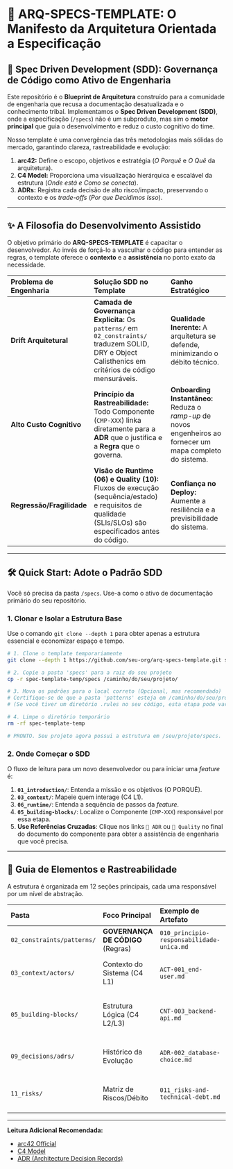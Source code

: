 # 💎 **ARQ-SPECS-TEMPLATE:** O Manifesto da Arquitetura Orientada a Especificação

## 🚀 **Spec Driven Development (SDD): Governança de Código como Ativo de Engenharia**

Este repositório é o **Blueprint de Arquitetura** construído para a comunidade de engenharia que recusa a documentação desatualizada e o conhecimento tribal. Implementamos o **Spec Driven Development (SDD)**, onde a especificação (`/specs`) não é um subproduto, mas sim o **motor principal** que guia o desenvolvimento e reduz o custo cognitivo do time.

Nosso template é uma convergência das três metodologias mais sólidas do mercado, garantindo clareza, rastreabilidade e evolução:

1.  **arc42:** Define o escopo, objetivos e estratégia (*O Porquê* e *O Quê* da arquitetura).
2.  **C4 Model:** Proporciona uma visualização hierárquica e escalável da estrutura (*Onde está e Como se conecta*).
3.  **ADRs:** Registra cada decisão de alto risco/impacto, preservando o contexto e os *trade-offs* (*Por que Decidimos Isso*).

-----

## ✨ **A Filosofia do Desenvolvimento Assistido**

O objetivo primário do **ARQ-SPECS-TEMPLATE** é capacitar o desenvolvedor. Ao invés de forçá-lo a vasculhar o código para entender as regras, o template oferece o **contexto** e a **assistência** no ponto exato da necessidade.

| Problema de Engenharia | Solução SDD no Template | Ganho Estratégico |
| :--- | :--- | :--- |
| **Drift Arquitetural** | **Camada de Governança Explicita:** Os `patterns/` em `02_constraints/` traduzem SOLID, DRY e Object Calisthenics em critérios de código mensuráveis. | **Qualidade Inerente:** A arquitetura se defende, minimizando o débito técnico. |
| **Alto Custo Cognitivo** | **Princípio da Rastreabilidade:** Todo Componente (`CMP-XXX`) linka diretamente para a **ADR** que o justifica e a **Regra** que o governa. | **Onboarding Instantâneo:** Reduza o *ramp-up* de novos engenheiros ao fornecer um mapa completo do sistema. |
| **Regressão/Fragilidade** | **Visão de Runtime (06) e Quality (10):** Fluxos de execução (sequência/estado) e requisitos de qualidade (SLIs/SLOs) são especificados antes do código. | **Confiança no Deploy:** Aumente a resiliência e a previsibilidade do sistema. |

-----

## 🛠️ **Quick Start: Adote o Padrão SDD**

Você só precisa da pasta `/specs`. Use-a como o ativo de documentação primário do seu repositório.

### 1\. Clonar e Isolar a Estrutura Base

Use o comando `git clone --depth 1` para obter apenas a estrutura essencial e economizar espaço e tempo.

```bash
# 1. Clone o template temporariamente
git clone --depth 1 https://github.com/seu-org/arq-specs-template.git spec-template-temp

# 2. Copie a pasta 'specs' para a raiz do seu projeto
cp -r spec-template-temp/specs /caminho/do/seu/projeto/

# 3. Mova os padrões para o local correto (Opcional, mas recomendado)
# Certifique-se de que a pasta 'patterns' esteja em /caminho/do/seu/projeto/specs/02_constraints/
# (Se você tiver um diretório .rules no seu código, esta etapa pode variar)

# 4. Limpe o diretório temporário
rm -rf spec-template-temp

# PRONTO. Seu projeto agora possui a estrutura em /seu/projeto/specs.
```

### 2\. Onde Começar o SDD

O fluxo de leitura para um novo desenvolvedor ou para iniciar uma *feature* é:

1.  **`01_introduction/`**: Entenda a missão e os objetivos (O PORQUÊ).
2.  **`03_context/`**: Mapeie quem interage (C4 L1).
3.  **`06_runtime/`**: Entenda a sequência de passos da *feature*.
4.  **`05_building-blocks/`**: Localize o Componente (`CMP-XXX`) responsável por essa etapa.
5.  **Use Referências Cruzadas**: Clique nos links `📝 ADR` ou `🎯 Quality` no final do documento do componente para obter a assistência de engenharia que você precisa.

-----

## 📘 **Guia de Elementos e Rastreabilidade**

A estrutura é organizada em 12 seções principais, cada uma responsável por um nível de abstração.

| Pasta | Foco Principal | Exemplo de Artefato | Rastreabilidade Chave |
| :--- | :--- | :--- | :--- |
| `02_constraints/patterns/` | **GOVERNANÇA DE CÓDIGO** (Regras) | `010_principio-responsabilidade-unica.md` | Liga a qualidade do método ao SRP. |
| `03_context/actors/` | Contexto do Sistema (C4 L1) | `ACT-001_end-user.md` | Liga a Persona às funcionalidades no `05_building-blocks`*[actor-name].md]. |
| `05_building-blocks/` | Estrutura Lógica (C4 L2/L3) | `CNT-003_backend-api.md` | Define os limites do Contêiner e onde o código-fonte reside*[container-name].md]. |
| `09_decisions/adrs/` | Histórico da Evolução | `ADR-002_database-choice.md` | Justifica o *trade-off* para a equipe e auditores\_[decision-title].md]. |
| `11_risks/` | Matriz de Riscos/Débito | `011_risks-and-technical-debt.md` | Liga um `TD-XXX` à sua origem no código e à mitigação necessária. |

-----

**Leitura Adicional Recomendada:**

  * [arc42 Official](https://arc42.org/)
  * [C4 Model](https://c4model.com/)
  * [ADR (Architecture Decision Records)](https://adr.github.io/)
